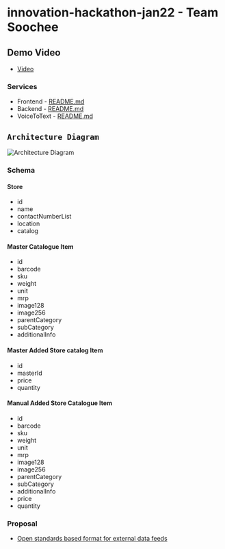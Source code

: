 # innovation-hackathon-jan22 - Team Soochee

## Demo Video
 - [Video](https://drive.google.com/file/d/1cY25cpOymtANuhM6Pp4YQY9__uX78iNf/view)
### Services
 - Frontend - [README.md](/frontend/README.md)
 - Backend - [README.md](/backend/README.md)
 - VoiceToText - [README.md](/voiceToTextService/README.md)

## `Architecture Diagram`
![Architecture Diagram](/frontend/docs/images/architecture-diagram-FrontEnd.jpg)

### Schema

#### Store
 - id
 - name
 - contactNumberList
 - location
 - catalog

#### Master Catalogue Item
 - id
 - barcode
 - sku
 - weight
 - unit
 - mrp
 - image128
 - image256
 - parentCategory
 - subCategory
 - additionalInfo

#### Master Added Store catalog Item
 - id
 - masterId
 - price
 - quantity

#### Manual Added Store Catalogue Item
 - id
 - barcode
 - sku
 - weight
 - unit
 - mrp
 - image128
 - image256
 - parentCategory
 - subCategory
 - additionalInfo
 - price
 - quantity

### Proposal
- [Open standards based format for external data feeds](ExportFeed.md) 
